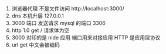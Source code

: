 1. 浏览器代理 不是文件访问
   http://localhost:3000/
2. dns 本机升层
   127.0.0.1
3. 3000 端口 发送请求
   mysql 的端口 3306
4. http 1.0
   get / 请求体为空
5. 3000 对印的是 nide 应用
   端口用来对接应用 HTTP 是应用层协议
6. url get 中文会被编码
